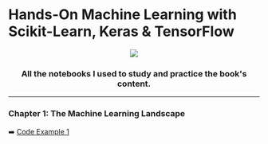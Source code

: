 # Hands-On Machine Learning with Scikit-Learn, Keras & TensorFlow

<p align="center">
  <img src="https://m.media-amazon.com/images/I/51aqYc1QyrL.jpg">
</p>

<h3 align="center"> All the notebooks I used to study and practice the book's content. </h3>

---

### Chapter 1: The Machine Learning Landscape
:arrow_right: [Code Example 1](https://github.com/GeovanaSLima/Hands_on_Machine_Learning/blob/main/Code_Example_1_1.ipynb)
